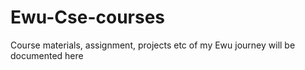# Ewu-Cse-courses
Course materials, assignment, projects etc of my Ewu journey will be documented here
